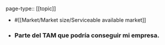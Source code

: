 page-type:: [[topic]]

- #[[Market/Market size/Serviceable available market]]

- ### Parte del TAM que podría conseguir mi empresa.



